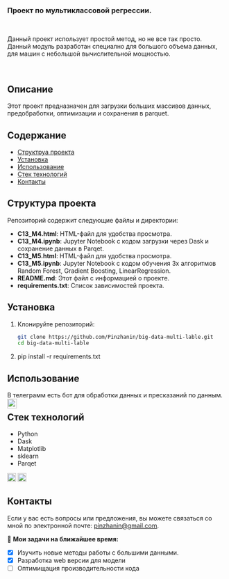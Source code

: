 ### Проект по мультиклассовой регрессии.

<br />

Данный проект использует простой метод, но не все так просто. Данный модуль разработан специално для большого объема данных, для машин с небольшой вычислительной мощностью.

<br />

## Описание

Этот проект предназначен для загрузки больших массивов данных, предобработки, оптимизации и сохранения в parquet. 

## Содержание

- [Структруа проекта](#структура)
- [Установка](#установка)
- [Использование](#использование)
- [Стек технологий](#технологии)
- [Контакты](#контакты)

## Структура проекта

Репозиторий содержит следующие файлы и директории:

- **C13_M4.html**: HTML-файл для удобства просмотра.
- **C13_M4.ipynb**: Jupyter Notebook с кодом загрузки через Dask и сохранение данных в Parqet.
- **C13_M5.html**: HTML-файл для удобства просмотра.
- **C13_M5.ipynb**: Jupyter Notebook с кодом обучения 3х алгоритмов Random Forest, Gradient Boosting, LinearRegression.
- **README.md**: Этот файл с информацией о проекте.
- **requirements.txt**: Список зависимостей проекта.

## Установка

1. Клонируйте репозиторий:
   ```bash
   git clone https://github.com/Pinzhanin/big-data-multi-lable.git
   cd big-data-multi-lable
2. pip install -r requirements.txt

## Использование
   В телеграмм есть бот для обработки данных и пресказаний по данным.
<a href="https://t.me/data_my_predictor_Bot">
  <img align="left" alt="Abhishek's Telegram" width="22px" src="https://cdn.jsdelivr.net/npm/simple-icons@v3/icons/telegram.svg" />
</a>

## Стек технологий 
- Python
- Dask
- Matplotlib
- sklearn
- Parqet

<code><img height="20" src="https://raw.githubusercontent.com/github/explore/80688e429a7d4ef2fca1e82350fe8e3517d3494d/topics/git/git.png"></code>
<code><img height="20" src="https://raw.githubusercontent.com/github/explore/80688e429a7d4ef2fca1e82350fe8e3517d3494d/topics/python/python.png"></code>

## Контакты

Если у вас есть вопросы или предложения, вы можете связаться со мной по электронной почте: pinzhanin@gmail.com.



🚧 **Мои задачи на ближайшее время:**
<!-- TODO-IST:START -->
* [x] Изучить новые методы работы с большими данными.
* [x] Разработка web версии для модели
* [ ] Оптимищация производительности кода       
<!-- TODO-IST:END -->
